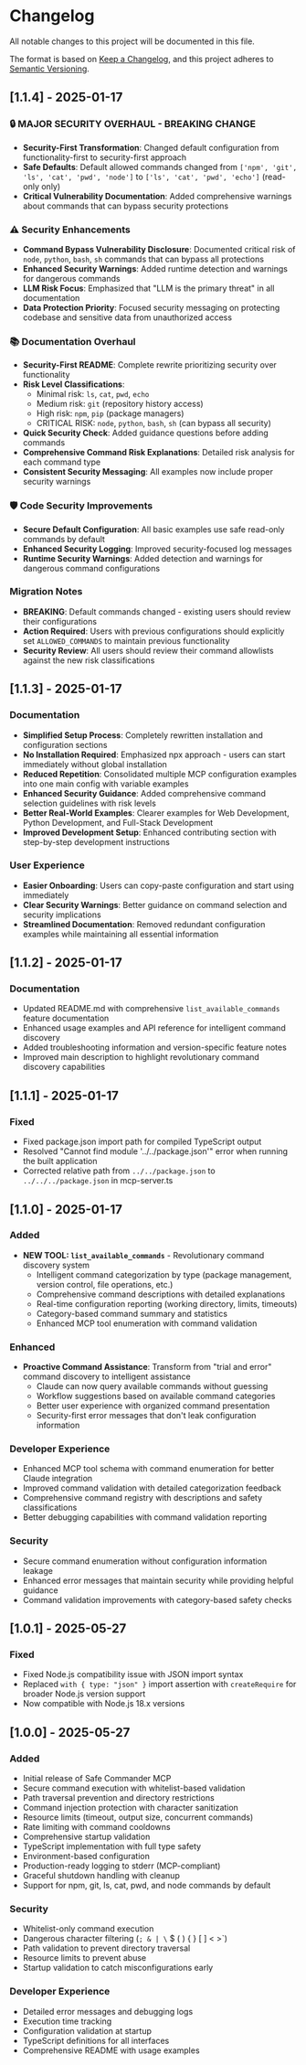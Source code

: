 # Changelog

All notable changes to this project will be documented in this file.

The format is based on [Keep a Changelog](https://keepachangelog.com/en/1.0.0/),
and this project adheres to [Semantic Versioning](https://semver.org/spec/v2.0.0.html).

## [1.1.4] - 2025-01-17

### 🔒 MAJOR SECURITY OVERHAUL - BREAKING CHANGE
- **Security-First Transformation**: Changed default configuration from functionality-first to security-first approach
- **Safe Defaults**: Default allowed commands changed from `['npm', 'git', 'ls', 'cat', 'pwd', 'node']` to `['ls', 'cat', 'pwd', 'echo']` (read-only only)
- **Critical Vulnerability Documentation**: Added comprehensive warnings about commands that can bypass security protections

### ⚠️ Security Enhancements
- **Command Bypass Vulnerability Disclosure**: Documented critical risk of `node`, `python`, `bash`, `sh` commands that can bypass all protections
- **Enhanced Security Warnings**: Added runtime detection and warnings for dangerous commands
- **LLM Risk Focus**: Emphasized that "LLM is the primary threat" in all documentation
- **Data Protection Priority**: Focused security messaging on protecting codebase and sensitive data from unauthorized access

### 📚 Documentation Overhaul
- **Security-First README**: Complete rewrite prioritizing security over functionality
- **Risk Level Classifications**: 
  - Minimal risk: `ls`, `cat`, `pwd`, `echo`
  - Medium risk: `git` (repository history access)
  - High risk: `npm`, `pip` (package managers)
  - CRITICAL RISK: `node`, `python`, `bash`, `sh` (can bypass all security)
- **Quick Security Check**: Added guidance questions before adding commands
- **Comprehensive Command Risk Explanations**: Detailed risk analysis for each command type
- **Consistent Security Messaging**: All examples now include proper security warnings

### 🛡️ Code Security Improvements
- **Secure Default Configuration**: All basic examples use safe read-only commands by default
- **Enhanced Security Logging**: Improved security-focused log messages
- **Runtime Security Warnings**: Added detection and warnings for dangerous command configurations

### Migration Notes
- **BREAKING**: Default commands changed - existing users should review their configurations
- **Action Required**: Users with previous configurations should explicitly set `ALLOWED_COMMANDS` to maintain previous functionality
- **Security Review**: All users should review their command allowlists against the new risk classifications

## [1.1.3] - 2025-01-17

### Documentation
- **Simplified Setup Process**: Completely rewritten installation and configuration sections
- **No Installation Required**: Emphasized npx approach - users can start immediately without global installation
- **Reduced Repetition**: Consolidated multiple MCP configuration examples into one main config with variable examples
- **Enhanced Security Guidance**: Added comprehensive command selection guidelines with risk levels
- **Better Real-World Examples**: Clearer examples for Web Development, Python Development, and Full-Stack Development
- **Improved Development Setup**: Enhanced contributing section with step-by-step development instructions

### User Experience
- **Easier Onboarding**: Users can copy-paste configuration and start using immediately
- **Clear Security Warnings**: Better guidance on command selection and security implications
- **Streamlined Documentation**: Removed redundant configuration examples while maintaining all essential information

## [1.1.2] - 2025-01-17

### Documentation
- Updated README.md with comprehensive `list_available_commands` feature documentation
- Enhanced usage examples and API reference for intelligent command discovery
- Added troubleshooting information and version-specific feature notes
- Improved main description to highlight revolutionary command discovery capabilities

## [1.1.1] - 2025-01-17

### Fixed
- Fixed package.json import path for compiled TypeScript output
- Resolved "Cannot find module '../../package.json'" error when running the built application
- Corrected relative path from `../../package.json` to `../../../package.json` in mcp-server.ts

## [1.1.0] - 2025-01-17

### Added
- **NEW TOOL: `list_available_commands`** - Revolutionary command discovery system
  - Intelligent command categorization by type (package management, version control, file operations, etc.)
  - Comprehensive command descriptions with detailed explanations
  - Real-time configuration reporting (working directory, limits, timeouts)
  - Category-based command summary and statistics
  - Enhanced MCP tool enumeration with command validation

### Enhanced
- **Proactive Command Assistance**: Transform from "trial and error" command discovery to intelligent assistance
  - Claude can now query available commands without guessing
  - Workflow suggestions based on available command categories
  - Better user experience with organized command presentation
  - Security-first error messages that don't leak configuration information

### Developer Experience  
- Enhanced MCP tool schema with command enumeration for better Claude integration
- Improved command validation with detailed categorization feedback
- Comprehensive command registry with descriptions and safety classifications
- Better debugging capabilities with command validation reporting

### Security
- Secure command enumeration without configuration information leakage
- Enhanced error messages that maintain security while providing helpful guidance
- Command validation improvements with category-based safety checks

## [1.0.1] - 2025-05-27

### Fixed
- Fixed Node.js compatibility issue with JSON import syntax
- Replaced `with { type: "json" }` import assertion with `createRequire` for broader Node.js version support
- Now compatible with Node.js 18.x versions

## [1.0.0] - 2025-05-27

### Added
- Initial release of Safe Commander MCP
- Secure command execution with whitelist-based validation
- Path traversal prevention and directory restrictions
- Command injection protection with character sanitization
- Resource limits (timeout, output size, concurrent commands)
- Rate limiting with command cooldowns
- Comprehensive startup validation
- TypeScript implementation with full type safety
- Environment-based configuration
- Production-ready logging to stderr (MCP-compliant)
- Graceful shutdown handling with cleanup
- Support for npm, git, ls, cat, pwd, and node commands by default

### Security
- Whitelist-only command execution
- Dangerous character filtering (`; & | \` $ ( ) { } [ ] < >`)
- Path validation to prevent directory traversal
- Resource limits to prevent abuse
- Startup validation to catch misconfigurations early

### Developer Experience
- Detailed error messages and debugging logs
- Execution time tracking
- Configuration validation at startup
- TypeScript definitions for all interfaces
- Comprehensive README with usage examples 
